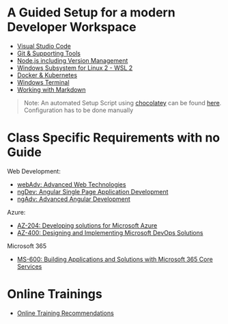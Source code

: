 # A Guided Setup for a modern Developer Workspace

- [Visual Studio Code](./guided/code.md)
- [Git & Supporting Tools](./guided/git.md)
- [Node.js including Version Management](./guided/node.md)
- [Windows Subsystem for Linux 2 - WSL 2](./guided/wsl.md)
- [Docker & Kubernetes](./guided/docker.md)
- [Windows Terminal](./guided/wt.md)
- [Working with Markdown](./guided/markdown.md)

> Note: An automated Setup Script using [chocolatey](https://chocolatey.org/) can be found [here](./chocolatery/). Configuration has to be done manually

# Class Specific Requirements with no Guide

Web Development:

- [webAdv: Advanced Web Technologies](./classes/webAdv/)
- [ngDev: Angular Single Page Application Development](./classes/ng-dev/)
- [ngAdv: Advanced Angular Development](./classes/ng-adv/)

Azure:

- [AZ-204: Developing solutions for Microsoft Azure](./classes/az204/)
- [AZ-400: Designing and Implementing Microsoft DevOps Solutions](./classes/az-400/)

Microsoft 365

- [MS-600: Building Applications and Solutions with Microsoft 365 Core Services](./classes/ms600/)

# Online Trainings

- [Online Training Recommendations](./online/readme.md)
